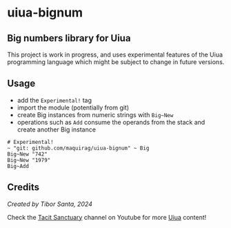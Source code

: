 # uiua-bignum
## Big numbers library for Uiua
This project is work in progress, and uses experimental features of the Uiua programming language which might be subject to change in future versions.

## Usage
* add the `Experimental!` tag
* import the module (potentially from git)
* create Big instances from numeric strings with `Big~New`
* operations such as `Add` consume the operands from the stack and create another Big instance
```
# Experimental!
~ "git: github.com/maquirag/uiua-bignum" ~ Big
Big~New "742"
Big~New "1979"
Big~Add
```

## Credits
_Created by Tibor Santa, 2024_

Check the [Tacit Sanctuary](https://youtube.com/@tacitsanc) channel on Youtube for more [Uiua](https://www.uiua.org) content!
